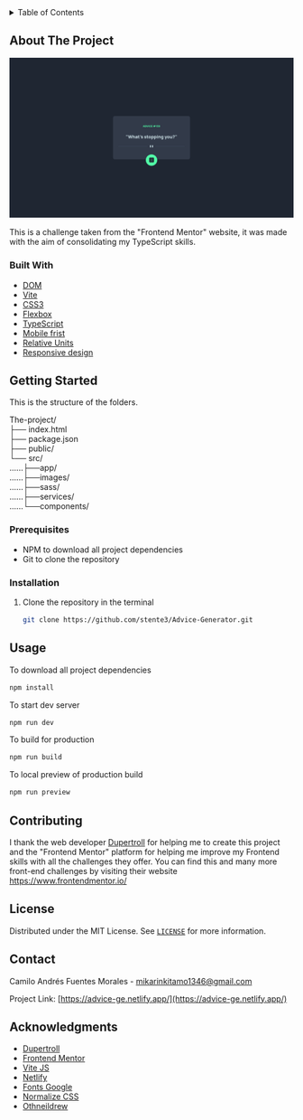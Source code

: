 <details>
  <summary>Table of Contents</summary>
  <ol>
    <li>
      <a href="#about-the-project">About The Project</a>
      <ul>
        <li><a href="#built-with">Built With</a></li>
      </ul>
    </li>
    <li>
      <a href="#getting-started">Getting Started</a>
      <ul>
        <li><a href="#prerequisites">Prerequisites</a></li>
        <li><a href="#installation">Installation</a></li>
      </ul>
    </li>
    <li><a href="#usage">Usage</a></li>
    <li><a href="#contributing">Contributing</a></li>
    <li><a href="#license">License</a></li>
    <li><a href="#contact">Contact</a></li>
    <li><a href="#acknowledgments">Acknowledgments</a></li>
  </ol>
</details>


## About The Project

![alt text](https://github.com/stente3/Advice-Generator/blob/main/designs/main.png)

This is a challenge taken from the "Frontend Mentor" website, it was made with the aim of consolidating my TypeScript skills.

### Built With

* [DOM](https://lenguajejs.com/javascript/dom/que-es/#:~:text=En%20Javascript%2C%20cuando%20nos%20referimos,de%20texto%2C%20etc...)
* [Vite](https://vitejs.dev/)
* [CSS3](https://developer.mozilla.org/en-US/docs/Web/CSS)
* [Flexbox](https://developer.mozilla.org/en-US/docs/Learn/CSS/CSS_layout/Flexbox)
* [TypeScript](https://www.typescriptlang.org/)
* [Mobile frist](https://developer.mozilla.org/en-US/docs/Web/Progressive_web_apps/Responsive/Mobile_first)
* [Relative Units](https://www.w3schools.com/cssref/css_units.asp)
* [Responsive design](https://developer.mozilla.org/en-US/docs/Learn/CSS/CSS_layout/Responsive_Design)



## Getting Started
This is the structure of the folders.

The-project/ <br>
├── index.html <br>
├── package.json <br>
├── public/ <br>
└── src/ <br>
......├──app/ <br>
......├──images/ <br>
......├──sass/ <br>
......├──services/ <br>
......└──components/ <br>

### Prerequisites

* NPM to download all project dependencies
* Git to clone the repository

### Installation
1. Clone the repository in the terminal 
   ```sh
   git clone https://github.com/stente3/Advice-Generator.git
   ```

## Usage
To download all project dependencies
   ```sh
   npm install
   ```
To start dev server
   ```sh
   npm run dev
   ```
To build for production
   ```sh
   npm run build
   ```
To local preview of production build
   ```sh
   npm run preview
   ```

## Contributing

I thank the web developer [Dupertroll](https://github.com/dupertroll) for helping me to create this project and the "Frontend Mentor" platform for helping me improve my Frontend skills with all the challenges they offer.
You can find this and many more front-end challenges by visiting their website https://www.frontendmentor.io/


## License

Distributed under the MIT License. See [`LICENSE`](https://github.com/stente3/Advice-Generator/blob/main/LICENSE) for more information.


## Contact

Camilo Andrés Fuentes Morales - mikarinkitamo1346@gmail.com

Project Link: [https://advice-ge.netlify.app/](https://advice-ge.netlify.app/)


## Acknowledgments

* [Dupertroll](https://github.com/dupertroll)
* [Frontend Mentor](https://www.frontendmentor.io/)
* [Vite JS](https://vitejs.dev/)
* [Netlify](https://www.netlify.com/)
* [Fonts Google](https://fonts.google.com/)
* [Normalize CSS](https://necolas.github.io/normalize.css/)
* [Othneildrew](https://github.com/othneildrew/Best-README-Template)
